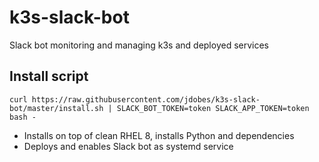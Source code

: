 # k3s-slack-bot
Slack bot monitoring and managing k3s and deployed services

## Install script

    curl https://raw.githubusercontent.com/jdobes/k3s-slack-bot/master/install.sh | SLACK_BOT_TOKEN=token SLACK_APP_TOKEN=token bash -

- Installs on top of clean RHEL 8, installs Python and dependencies
- Deploys and enables Slack bot as systemd service
